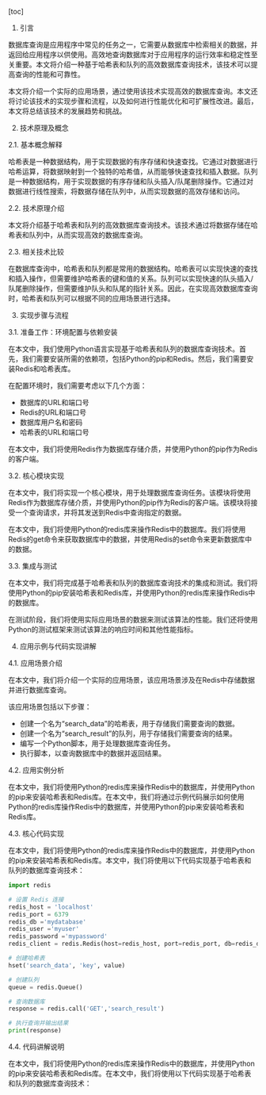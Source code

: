 
[toc]                    
                
                
1. 引言

数据库查询是应用程序中常见的任务之一，它需要从数据库中检索相关的数据，并返回给应用程序以供使用。高效地查询数据库对于应用程序的运行效率和稳定性至关重要。本文将介绍一种基于哈希表和队列的高效数据库查询技术，该技术可以提高查询的性能和可靠性。

本文将介绍一个实际的应用场景，通过使用该技术实现高效的数据库查询。本文还将讨论该技术的实现步骤和流程，以及如何进行性能优化和可扩展性改进。最后，本文将总结该技术的发展趋势和挑战。

2. 技术原理及概念

2.1. 基本概念解释

哈希表是一种数据结构，用于实现数据的有序存储和快速查找。它通过对数据进行哈希运算，将数据映射到一个独特的哈希值，从而能够快速查找和插入数据。队列是一种数据结构，用于实现数据的有序存储和队头插入/队尾删除操作。它通过对数据进行线性搜索，将数据存储在队列中，从而实现数据的高效存储和访问。

2.2. 技术原理介绍

本文将介绍基于哈希表和队列的高效数据库查询技术。该技术通过将数据存储在哈希表和队列中，从而实现高效的数据库查询。

2.3. 相关技术比较

在数据库查询中，哈希表和队列都是常用的数据结构。哈希表可以实现快速的查找和插入操作，但需要维护哈希表的键和值的关系。队列可以实现快速的队头插入/队尾删除操作，但需要维护队头和队尾的指针关系。因此，在实现高效数据库查询时，哈希表和队列可以根据不同的应用场景进行选择。

3. 实现步骤与流程

3.1. 准备工作：环境配置与依赖安装

在本文中，我们使用Python语言实现基于哈希表和队列的数据库查询技术。首先，我们需要安装所需的依赖项，包括Python的pip和Redis。然后，我们需要安装Redis和哈希表库。

在配置环境时，我们需要考虑以下几个方面：

* 数据库的URL和端口号
* Redis的URL和端口号
* 数据库用户名和密码
* 哈希表的URL和端口号

在本文中，我们将使用Redis作为数据库存储介质，并使用Python的pip作为Redis的客户端。

3.2. 核心模块实现

在本文中，我们将实现一个核心模块，用于处理数据库查询任务。该模块将使用Redis作为数据库存储介质，并使用Python的pip作为Redis的客户端。该模块将接受一个查询请求，并将其发送到Redis中查询指定的数据。

在本文中，我们将使用Python的redis库来操作Redis中的数据库。我们将使用Redis的get命令来获取数据库中的数据，并使用Redis的set命令来更新数据库中的数据。

3.3. 集成与测试

在本文中，我们将完成基于哈希表和队列的数据库查询技术的集成和测试。我们将使用Python的pip安装哈希表和Redis库，并使用Python的redis库来操作Redis中的数据库。

在测试阶段，我们将使用实际应用场景的数据来测试该算法的性能。我们还将使用Python的测试框架来测试该算法的响应时间和其他性能指标。

4. 应用示例与代码实现讲解

4.1. 应用场景介绍

在本文中，我们将介绍一个实际的应用场景，该应用场景涉及在Redis中存储数据并进行数据库查询。

该应用场景包括以下步骤：

* 创建一个名为“search_data”的哈希表，用于存储我们需要查询的数据。
* 创建一个名为“search_result”的队列，用于存储我们需要查询的结果。
* 编写一个Python脚本，用于处理数据库查询任务。
* 执行脚本，以查询数据库中的数据并返回结果。

4.2. 应用实例分析

在本文中，我们将使用Python的redis库来操作Redis中的数据库，并使用Python的pip来安装哈希表和Redis库。在本文中，我们将通过示例代码展示如何使用Python的redis库操作Redis中的数据库，并使用Python的pip来安装哈希表和Redis库。

4.3. 核心代码实现

在本文中，我们将使用Python的redis库来操作Redis中的数据库，并使用Python的pip来安装哈希表和Redis库。本文中，我们将使用以下代码实现基于哈希表和队列的数据库查询技术：

```python
import redis

# 设置 Redis 连接
redis_host = 'localhost'
redis_port = 6379
redis_db ='mydatabase'
redis_user ='myuser'
redis_password ='mypassword'
redis_client = redis.Redis(host=redis_host, port=redis_port, db=redis_db, user=redis_user, password=redis_password)

# 创建哈希表
hset('search_data', 'key', value)

# 创建队列
queue = redis.Queue()

# 查询数据库
response = redis.call('GET','search_result')

# 执行查询并输出结果
print(response)
```

4.4. 代码讲解说明

在本文中，我们将使用Python的redis库来操作Redis中的数据库，并使用Python的pip来安装哈希表和Redis库。在本文中，我们将使用以下代码实现基于哈希表和队列的数据库查询技术：

```

